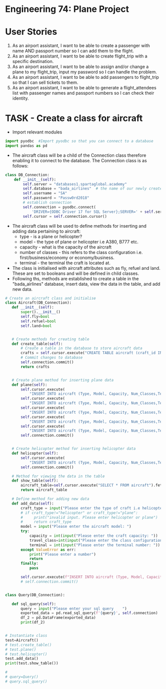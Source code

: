 # Engineering 74: Plane Project

# User Stories
1. As an airport assistant, I want to be able to create a passenger with name AND passport number so I can add them to the flight.
2. As an airport assistant, I want to be able to create flight_trip with a specific destination. 
3. As an airport assistant, I want to be able to assign and/or change a plane to my flight_trip, input my password so I can handle the problem.
4. As an airport assistant, I want to be able to add passengers to flight_trip so that I can sell tickets to them.
5. As an airport assistant, I want to be able to generate a flight_attendees list with passenger names and passport numbers so I can check their identity. 

# TASK - Create a class for aircraft 
 
* Import relevant modules 
```python
import pyodbc  #Import pyodbc so that you can connect to a database
import pandas as pd
```

* The aircraft class will be a child of the Connection class therefore enabling it to connect to the database. The Connection class is as follows:
```python
class DB_Connection:
    def __init__(self):
        self.server = "databases1.spartaglobal.academy"
        self.database = "bada_airlines"  # the name of our newly created database
        self.username = "SA"
        self.password = "Passw0rd2018"
        # establish connection
        self.connection = pyodbc.connect(
            'DRIVER={ODBC Driver 17 for SQL Server};SERVER=' + self.server + ';DATABASE=' + self.database + ';UID=' + self.username + ';PWD=' + self.password)
        self.cursor = self.connection.cursor()
```
 
* The aircraft class will be used to define methods for inserting and adding data pertaining to aircraft:
    * type - is a plane or helicopter?
    * model - the type of plane or helicopter i.e A380, B777 etc.
    * capacity - what is the capacity of the aircraft
    * number of classes - this refers to the class configuration i.e. first/business/economy or economy/business.
    * terminal - the terminal the craft is located at.
* The class is initialised with aircraft attributes such as fly, refuel and land. These are set to booleans and will be defined in child classes.
* Following ths, methods are established to create a table in the "bada_airlines" database, insert data, view the data in the table, and add new data.

 ```python
# Create an aircraft class and initialise
class Aircraft(DB_Connection):
    def __init__(self):
        super().__init__()
        self.fly=bool
        self.refuel=bool
        self.land=bool


    # Create methods for creating table
    def create_table(self):
        # Create a table in the database to store aircraft data
        crafts = self.cursor.execute("CREATE TABLE aircraft (craft_id INT NOT NULL IDENTITY(1,1) PRIMARY KEY,Type VARCHAR(20), Model VARCHAR(100), Capacity INT, Num_Classes INT, Terminal INT);")
        # Commit changes to database
        self.connection.commit()
        return crafts


    # Create plane method for inserting plane data
    def plane(self):
        self.cursor.execute(
            "INSERT INTO aircraft (Type, Model, Capacity, Num_Classes,Terminal) VALUES ('plane', 'A380',517,3,1)")
        self.cursor.execute(
            "INSERT INTO aircraft (Type, Model, Capacity, Num_Classes,Terminal) VALUES ('plane', 'B777',364,3,1)")
        self.cursor.execute(
            "INSERT INTO aircraft (Type, Model, Capacity, Num_Classes,Terminal) VALUES ('plane', 'A320neo',160,2,2)")
        self.cursor.execute(
            "INSERT INTO aircraft (Type, Model, Capacity, Num_Classes,Terminal) VALUES ('plane', '787 Dreamliner',254,2,1)")
        self.cursor.execute(
            "INSERT INTO aircraft (Type, Model, Capacity, Num_Classes,Terminal) VALUES ('plane', 'A319',110,2,2)")
        self.connection.commit()


    # Create helicopter method for inserting helicopter data
    def helicopter(self):
        self.cursor.execute(
            "INSERT INTO aircraft (Type, Model, Capacity, Num_Classes,Terminal) VALUES ('helicopter', 'AS350 B2',5,0,3)")
        self.connection.commit()

    # Method for viewing the data in the table
    def show_table(self):
        aircraft_table=self.cursor.execute("SELECT * FROM aircraft").fetchall()
        return aircraft_table

    # Define method for adding new data
    def add_data(self):
        craft_type = input("Please enter the type of craft i.e helicopter or plane: ")
        # if craft_type!="helicopter" or craft_type!="plane":
        #     print("invalid input. Please enter helicopter or plane")
        #     return craft_type
        model = input("Please enter the aircraft model: ")
        try:
            capacity = int(input("Please enter the craft capacity: "))
            travel_class=int(input("Please enter the class configuration: "))
            terminal = int(input("Please enter the terminal number: "))
        except ValueError as err:
            print("Please enter a number")
            return
        finally:
            pass

        self.cursor.execute(f"INSERT INTO aircraft (Type, Model, Capacity, Num_Classes,Terminal) VALUES ('{craft_type}', '{model}',{capacity},{travel_class},{terminal})")
        # self.connection.commit()


class Query(DB_Connection):

    def sql_query(self):
        query = input("Please enter your sql query    ")
        exported_data = pd.read_sql_query(f'{query}', self.connection)
        df_2 = pd.DataFrame(exported_data)
        print(df_2)


# Instantiate class
test=Aircraft()
# test.create_table()
# test.plane()
# test.helicopter()
test.add_data()
print(test.show_table())

#
# query=Query()
# query.sql_query()





```

